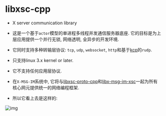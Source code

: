 # libxsc-cpp

* X server communication library

* 这是一个基于`actor`模型的单进程多线程并发通信服务器底座. 它的目标是为上层应用提供一个并行无锁, 网络透明, 全异步的开发环境.

* 它同时支持多种转输层协议: `tcp`, `udp`, `websocket`, `http`和基于[kcp](https://github.com/skywind3000/kcp)的`rudp`.

* 只支持linux 3.x kernel or later.

* 它不支持任何应用层协议.

* 在`X-MSG-IM`系统中, 它将与[libxsc-proto-cpp](https://github.com/dev5cn/libxsc-proto-cpp)和[libx-msg-im-xsc](https://github.com/dev5cn/libx-msg-im-xsc)一起为所有核心网元提供统一的网络编程框架.

* 所以它看上去是这样的:

![img](https://github.com/dev5cn/libxsc-cpp/blob/master/libxsc-cpp-arch.png)
